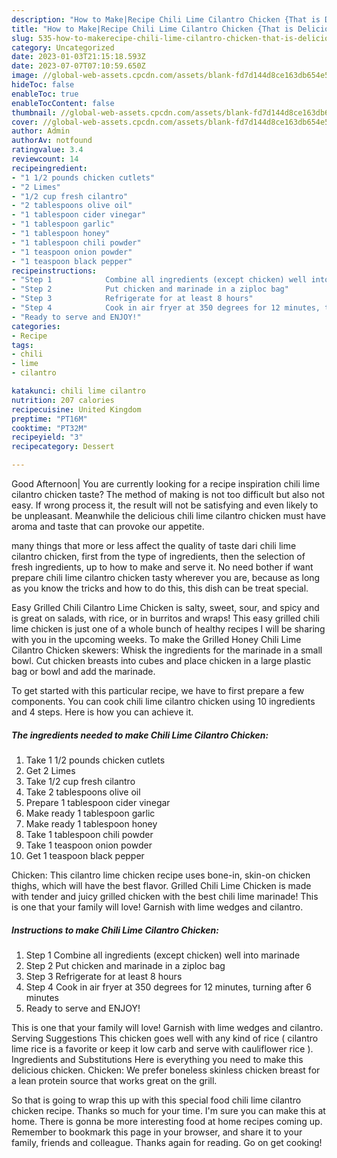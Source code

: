 ```yaml
---
description: "How to Make|Recipe Chili Lime Cilantro Chicken {That is Delicious"
title: "How to Make|Recipe Chili Lime Cilantro Chicken {That is Delicious"
slug: 535-how-to-makerecipe-chili-lime-cilantro-chicken-that-is-delicious
category: Uncategorized
date: 2023-01-03T21:15:18.593Z
date: 2023-07-07T07:10:59.650Z
image: //global-web-assets.cpcdn.com/assets/blank-fd7d144d8ce163db654e5a02c40b08a2775adb7897d16e4062681dc7e1b2800f.png
hideToc: false
enableToc: true
enableTocContent: false
thumbnail: //global-web-assets.cpcdn.com/assets/blank-fd7d144d8ce163db654e5a02c40b08a2775adb7897d16e4062681dc7e1b2800f.png
cover: //global-web-assets.cpcdn.com/assets/blank-fd7d144d8ce163db654e5a02c40b08a2775adb7897d16e4062681dc7e1b2800f.png
author: Admin
authorAv: notfound
ratingvalue: 3.4
reviewcount: 14
recipeingredient:
- "1 1/2 pounds chicken cutlets"
- "2 Limes"
- "1/2 cup fresh cilantro"
- "2 tablespoons olive oil"
- "1 tablespoon cider vinegar"
- "1 tablespoon garlic"
- "1 tablespoon honey"
- "1 tablespoon chili powder"
- "1 teaspoon onion powder"
- "1 teaspoon black pepper"
recipeinstructions:
- "Step 1            Combine all ingredients (except chicken) well into marinade"
- "Step 2            Put chicken and marinade in a ziploc bag"
- "Step 3            Refrigerate for at least 8 hours"
- "Step 4            Cook in air fryer at 350 degrees for 12 minutes, turning after 6 minutes"
- "Ready to serve and ENJOY!"
categories:
- Recipe
tags:
- chili
- lime
- cilantro

katakunci: chili lime cilantro 
nutrition: 207 calories
recipecuisine: United Kingdom
preptime: "PT16M"
cooktime: "PT32M"
recipeyield: "3"
recipecategory: Dessert

---
```



Good Afternoon| You are currently looking for a recipe inspiration chili lime cilantro chicken taste? The method of making is not too difficult but also not easy. If wrong process it, the result will not be satisfying and even likely to be unpleasant. Meanwhile the delicious chili lime cilantro chicken must have aroma and taste that can provoke our appetite.






many things that more or less affect the quality of taste dari chili lime cilantro chicken, first from the type of ingredients, then the selection of fresh ingredients, up to how to make and serve it. No need bother if want prepare chili lime cilantro chicken tasty wherever you are, because as long as you know the tricks and how to do this, this dish can be treat  special.


Easy Grilled Chili Cilantro Lime Chicken is salty, sweet, sour, and spicy and is great on salads, with rice, or in burritos and wraps! This easy grilled chili lime chicken is just one of a whole bunch of healthy recipes I will be sharing with you in the upcoming weeks. To make the Grilled Honey Chili Lime Cilantro Chicken skewers: Whisk the ingredients for the marinade in a small bowl. Cut chicken breasts into cubes and place chicken in a large plastic bag or bowl and add the marinade.


To get started with this particular recipe, we have to first prepare a few components. You can cook chili lime cilantro chicken using 10 ingredients and 4 steps. Here is how you can achieve it.

<!--inarticleads1-->

##### The ingredients needed to make Chili Lime Cilantro Chicken:

1. Take 1 1/2 pounds chicken cutlets
1. Get 2 Limes
1. Take 1/2 cup fresh cilantro
1. Take 2 tablespoons olive oil
1. Prepare 1 tablespoon cider vinegar
1. Make ready 1 tablespoon garlic
1. Make ready 1 tablespoon honey
1. Take 1 tablespoon chili powder
1. Take 1 teaspoon onion powder
1. Get 1 teaspoon black pepper


Chicken: This cilantro lime chicken recipe uses bone-in, skin-on chicken thighs, which will have the best flavor. Grilled Chili Lime Chicken is made with tender and juicy grilled chicken with the best chili lime marinade! This is one that your family will love! Garnish with lime wedges and cilantro. 

<!--inarticleads2-->

##### Instructions to make Chili Lime Cilantro Chicken:

1. Step 1            Combine all ingredients (except chicken) well into marinade
1. Step 2            Put chicken and marinade in a ziploc bag
1. Step 3            Refrigerate for at least 8 hours
1. Step 4            Cook in air fryer at 350 degrees for 12 minutes, turning after 6 minutes
1. Ready to serve and ENJOY!

This is one that your family will love! Garnish with lime wedges and cilantro. Serving Suggestions This chicken goes well with any kind of rice ( cilantro lime rice is a favorite or keep it low carb and serve with cauliflower rice ). Ingredients and Substitutions Here is everything you need to make this delicious chicken. Chicken: We prefer boneless skinless chicken breast for a lean protein source that works great on the grill. 

So that is going to wrap this up with this special food chili lime cilantro chicken recipe. Thanks so much for your time. I'm sure you can make this at home. There is gonna be more interesting food at home recipes coming up. Remember to bookmark this page in your browser, and share it to your family, friends and colleague. Thanks again for reading. Go on get cooking!

